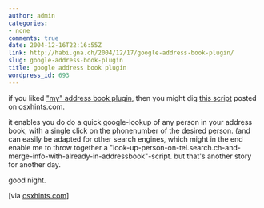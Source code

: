 ```yaml
---
author: admin
categories:
- none
comments: true
date: 2004-12-16T22:16:55Z
link: http://habi.gna.ch/2004/12/17/google-address-book-plugin/
slug: google-address-book-plugin
title: google address book plugin
wordpress_id: 693
---
```


if you liked ["my" address book plugin](http://habi.gna.ch/blog/archives/000460.html), then you might dig [this script](http://www.macosxhints.com/article.php?story=20041215134140510) posted on osxhints.com.
  
it enables you do do a quick google-lookup of any person in your address book, with a single click on the phonenumber of the desired person. (and can easily be adapted for other search engines, which might in the end enable me to throw together a "look-up-person-on-tel.search.ch-and-merge-info-with-already-in-addressbook"-script. but that's another story for another day.
  
good night.



[via [osxhints.com](http://www.macosxhints.com/article.php?story=20041215134140510)]


